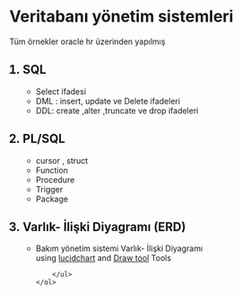 
<!DOCTYPE html>
<html>
<head>
</head>
<body>
	<h1> Veritabanı yönetim sistemleri</h1>
	<p> Tüm örnekler oracle hr üzerinden yapılmış</p>
	<ol>
		<h2><li > SQL</li></h2>
		<ul>
			<li> Select ifadesi</li>
			<li> DML : insert, update ve Delete ifadeleri</li>
			<li> DDL: create ,alter ,truncate ve drop ifadeleri</li>
		</ul>
		<h2><li > PL/SQL </li></h2>
		<ul> 
			<li> cursor , struct </li>
			<li> Function</li>
			<li> Procedure</li>
			<li> Trigger</li>
			<li> Package</li>
		</ul>
		<h2><li >Varlık- İlişki Diyagramı (ERD)  </li></h2>
		<ul>
			<li>   Bakım yönetim sistemi Varlık- İlişki Diyagramı<br>
			using <a href="https://www.lucidchart.com/">lucidchart</a> and <a href="https://www.draw.io">Draw tool</a>  Tools</li>
			
		</ul>
	</ol>
</body>
</html>

